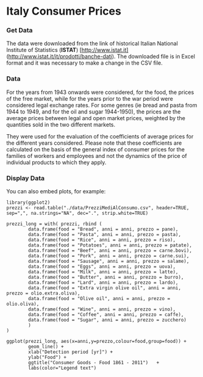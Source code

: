 Italy Consumer Prices
========================================================

### Get Data

The data were downloaded from the link of historical Italian National Institute of Statistics (**ISTAT**) 
[http://www.istat.it] (http://www.istat.it/it/prodotti/banche-dati).
The downloaded file is in Excel format and it was necessary to make a change in the CSV file.

### Data
For the years from 1943 onwards were considered, for the food, the prices of the free market, while for the years prior to the war period were considered legal exchange rates. For some genres (ie bread and pasta from 1944 to 1949, and for the oil and sugar 1944-1950), the prices are the average prices between legal and open market prices, weighted by the quantities sold in the two different markets. 

They were used for the evaluation of the coefficients of average prices for the different years considered. 
Please note that these coefficients are calculated on the basis of the general index of consumer prices for the families of workers and employees and not the dynamics of the price of individual products to which they apply. 

### Display Data

You can also embed plots, for example:


```{r getData, echo=FALSE}
library(ggplot2)
prezzi <- read.table("./data/PrezziMediAlConsumo.csv", header=TRUE, sep=",", na.strings="NA", dec=".", strip.white=TRUE)

prezzi_long = with( prezzi, rbind ( 
        data.frame(food = "Bread", anni = anni, prezzo = pane),
        data.frame(food = "Pasta", anni = anni, prezzo = pasta),
        data.frame(food = "Rice", anni = anni, prezzo = riso),
        data.frame(food = "Potatoes", anni = anni, prezzo = patate),
        data.frame(food = "Beef", anni = anni, prezzo = carne.bovi),
        data.frame(food = "Pork", anni = anni, prezzo = carne.sui),
        data.frame(food = "Sausage", anni = anni, prezzo = salame),
        data.frame(food = "Eggs", anni = anni, prezzo = uova),
        data.frame(food = "Milk", anni = anni, prezzo = latte),
        data.frame(food = "Butter", anni = anni, prezzo = burro),
        data.frame(food = "Lard", anni = anni, prezzo = lardo),
        data.frame(food = "Extra virgin olive oil", anni = anni, prezzo = olio.extra.oliva),
        data.frame(food = "Olive oil", anni = anni, prezzo = olio.oliva),
        data.frame(food = "Wine", anni = anni, prezzo = vino),
        data.frame(food = "Coffee", anni = anni, prezzo = caffe),
        data.frame(food = "Sugar", anni = anni, prezzo = zucchero)                            
        )
)
```


```{r warning=FALSE, fig.align='center', fig.height=6, fig.width=10}
ggplot(prezzi_long, aes(x=anni,y=prezzo,colour=food,group=food)) + 
        geom_line() +
        xlab("Detection period [yr]") +
        ylab("Food") +
        ggtitle("Consumer Goods - Food 1861 - 2011")   +
        labs(color="Legend text")
```

